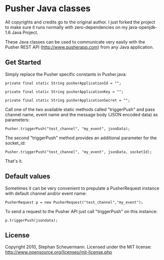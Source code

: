 Pusher Java classes 
===================

All copyrights and credits go to the original author. I just forked the project to make sure it runs normally with zero-dependencies on my java-openjdk-1.6 Java Project. 

These Java classes can be used to communicate very easily with the Pusher REST API (http://www.pusherapp.com) from any Java application.

Get Started
-----------
Simply replace the Pusher specific constants in Pusher.java:

	private final static String pusherApplicationId = "";
	
	private final static String pusherApplicationKey = "";
	
	private final static String pusherApplicationSecret = "";
	
Call one of the two available static methods called "triggerPush" and pass channel name, event name and the message body (JSON encoded data) as parameters:
	
	Pusher.triggerPush("test_channel", "my_event", jsonData);
	
The second "triggerPush" method provides an additional parameter for the socket_id:

	Pusher.triggerPush("test_channel", "my_event", jsonData, socketId);
	
That's it.

Default values
--------------
Sometimes it can be very convenient to prepulate a PusherRequest instance with default channel and/or event name:

	PusherRequest p = new PusherRequest("test_channel","my_event");
	
To send a request to the Pusher API just call "triggerPush" on this instance:

	p.triggerPush(jsondata);
	
License
-------
Copyright 2010, Stephan Scheuermann. Licensed under the MIT license: http://www.opensource.org/licenses/mit-license.php